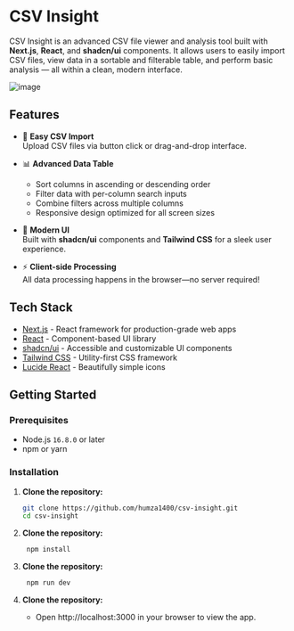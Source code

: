# CSV Insight

CSV Insight is an advanced CSV file viewer and analysis tool built with **Next.js**, **React**, and **shadcn/ui** components. It allows users to easily import CSV files, view data in a sortable and filterable table, and perform basic analysis — all within a clean, modern interface.

![image](https://github.com/user-attachments/assets/5725ffc0-6cb7-4d72-a10a-e5fef6c8f227)

## Features

- 📂 **Easy CSV Import**  
  Upload CSV files via button click or drag-and-drop interface.

- 📊 **Advanced Data Table**  
  - Sort columns in ascending or descending order  
  - Filter data with per-column search inputs  
  - Combine filters across multiple columns  
  - Responsive design optimized for all screen sizes

- 🎨 **Modern UI**  
  Built with **shadcn/ui** components and **Tailwind CSS** for a sleek user experience.

- ⚡ **Client-side Processing**  
  All data processing happens in the browser—no server required!

## Tech Stack

- [Next.js](https://nextjs.org/) - React framework for production-grade web apps
- [React](https://reactjs.org/) - Component-based UI library
- [shadcn/ui](https://ui.shadcn.com/) - Accessible and customizable UI components
- [Tailwind CSS](https://tailwindcss.com/) - Utility-first CSS framework
- [Lucide React](https://lucide.dev/) - Beautifully simple icons

## Getting Started

### Prerequisites

- Node.js `16.8.0` or later
- npm or yarn

### Installation

1. **Clone the repository:**

   ```bash
   git clone https://github.com/humza1400/csv-insight.git
   cd csv-insight
   ```
   
2. **Clone the repository:**

   ```bash
    npm install
   ```
   
3. **Clone the repository:**

   ```bash
    npm run dev
   ```
   
4. **Clone the repository:**
 
    - Open http://localhost:3000 in your browser to view the app.
